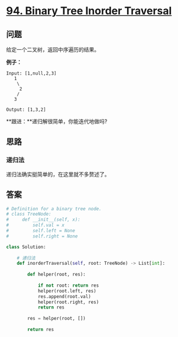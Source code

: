 # [94. Binary Tree Inorder Traversal](https://leetcode.com/problems/binary-tree-inorder-traversal/)

## 问题

给定一个二叉树，返回中序遍历的结果。

**例子：**

```
Input: [1,null,2,3]
   1
    \
     2
    /
   3

Output: [1,3,2]
```

**跟进：**递归解很简单，你能迭代地做吗?

## 思路

### 递归法

递归法确实挺简单的，在这里就不多赘述了。

## 答案

```python
# Definition for a binary tree node.
# class TreeNode:
#     def __init__(self, x):
#         self.val = x
#         self.left = None
#         self.right = None

class Solution:
    
    # 递归法
    def inorderTraversal(self, root: TreeNode) -> List[int]:
        
        def helper(root, res):
        
            if not root: return res
            helper(root.left, res)
            res.append(root.val)
            helper(root.right, res)
            return res
        
        res = helper(root, [])
        
        return res
```